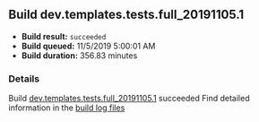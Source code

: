 ## Build dev.templates.tests.full_20191105.1
- **Build result:** `succeeded`
- **Build queued:** 11/5/2019 5:00:01 AM
- **Build duration:** 356.83 minutes
### Details
Build [dev.templates.tests.full_20191105.1](https://winappstudio.visualstudio.com/web/build.aspx?pcguid=a4ef43be-68ce-4195-a619-079b4d9834c2&builduri=vstfs%3a%2f%2f%2fBuild%2fBuild%2f31729) succeeded
Find detailed information in the [build log files]()
